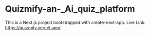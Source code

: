 # Quizmify-an-_Ai_quiz_platform
This is a Next.js project bootstrapped with create-next-app.
Live Link: https://quizmify.vercel.app/
